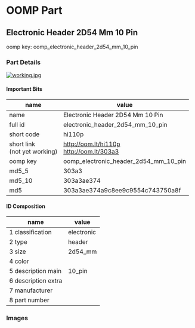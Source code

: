 # OOMP Part  
## Electronic Header 2D54 Mm 10 Pin  
  
oomp key: oomp_electronic_header_2d54_mm_10_pin  
  
### Part Details  
  
[![working.jpg](working_600.jpg)](working.jpg)  
  
#### Important Bits  
| name | value | 
| --- | --- | 
| name | Electronic Header 2D54 Mm 10 Pin | 
| full id | electronic_header_2d54_mm_10_pin | 
| short code | hi110p | 
| short link<br>(not yet working) | http://oom.lt/hi110p<br>http://oom.lt/303a3 | 
| oomp key | oomp_electronic_header_2d54_mm_10_pin | 
| md5_5 | 303a3 | 
| md5_10 | 303a3ae374 | 
| md5 | 303a3ae374a9c8ee9c9554c743750a8f | 
#### ID Composition  
| name | value | 
| --- | --- | 
| 1 classification | electronic | 
| 2 type | header | 
| 3 size | 2d54_mm | 
| 4 color |  | 
| 5 description main | 10_pin | 
| 6 description extra |  | 
| 7 manufacturer |  | 
| 8 part number |  | 
### Images  
